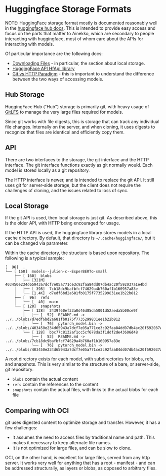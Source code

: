 # Huggingface Storage Formats

NOTE: HuggingFace storage format mostly is documented reasonably well in
the [huggingface hub docs](https://huggingface.co/docs/huggingface_hub/).
This is intended to provide easy access and focus on the parts that matter to Ainekko,
which are secondary to people interacting with huggingface, most of whom care about the APIs
for interacting with models.

Of particular importance are the following docs:


* [Downloading Files](https://huggingface.co/docs/huggingface_hub/v0.26.0/en/package_reference/file_download#huggingface_hub.hf_hub_download) - in particular, the section about local storage.
* [HuggingFace API HfApi library](https://huggingface.co/docs/huggingface_hub/v0.26.0/en/package_reference/hf_api#huggingface_hub.HfApi)
* [Git vs HTTP Paradigm](https://huggingface.co/docs/huggingface_hub/v0.26.0/en/concepts/git_vs_http) - this is important to understand the difference between the two ways of accessing models.

## Hub Storage

HuggingFace Hub ("Hub") storage is primarily git, with heavy usage of [GitLFS](https://git-lfs.com)
to manage the very large files required for models.

Since git works with file digests, this is storage that can track any individual file changes.
Internally on the server, and when cloning, it uses digests to recognize that files are identical
and efficiently copy them.

## API

There are two interfaces to the storage, the git interface and the HTTP interface.
The git interface functions exactly as git normally would. Each model is stored locally
as a git repository.

The HTTP interface is newer, and is intended to replace the git API. It still uses git
for server-side storage, but the client does not require the challenges of cloning,
and the issues related to loss of sync.

## Local Storage

If the git API is used, then local storage is just git. As described above, this is the older
API, with HTTP being encouraged for usage.

If the HTTP API is used, the huggingface library stores models in a local cache directory.
By default, that directory is `~/.cache/huggingface/`, but it can be changed via parameter.

Within the cache directory, the structure is based upon repository. The following is a typical
sample:

```
[  96]  .
└── [ 160]  models--julien-c--EsperBERTo-small
    ├── [ 160]  blobs
    │   ├── [321M]  403450e234d65943a7dcf7e05a771ce3c92faa84dd07db4ac20f592037a1e4bd
    │   ├── [ 398]  7cb18dc9bafbfcf74629a4b760af1b160957a83e
    │   └── [1.4K]  d7edf6bd2a681fb0175f7735299831ee1b22b812
    ├── [  96]  refs
    │   └── [  40]  main
    └── [ 128]  snapshots
        ├── [ 128]  2439f60ef33a0d46d85da5001d52aeda5b00ce9f
        │   ├── [  52]  README.md -> ../../blobs/d7edf6bd2a681fb0175f7735299831ee1b22b812
        │   └── [  76]  pytorch_model.bin -> ../../blobs/403450e234d65943a7dcf7e05a771ce3c92faa84dd07db4ac20f592037a1e4bd
        └── [ 128]  bbc77c8132af1cc5cf678da3f1ddf2de43606d48
            ├── [  52]  README.md -> ../../blobs/7cb18dc9bafbfcf74629a4b760af1b160957a83e
            └── [  76]  pytorch_model.bin -> ../../blobs/403450e234d65943a7dcf7e05a771ce3c92faa84dd07db4ac20f592037a1e4bd
```

A root directory exists for each model, with subdirectories for blobs, refs, and snapshots.
This is very similar to the structure of a bare, or server-side, git repository:

* `blobs` contain the actual content
* `refs` contain the references to the content
* `snapshots` contain the actual files, with links to the actual blobs for each file

## Comparing with OCI

git uses digested content to optimize storage and transfer. However, it has a few challenges:

* It assumes the need to access files by traditional name and path. This makes it necessary to keep alternate file names.
* It is not optimized for large files, and can be slow to clone.

OCI, on the other hand, is excellent for large files, served from any http server.
It works very well for anything that has a root - manifest - and can be addressed structurally,
as layers or blobs, as opposed to arbitrary files.
